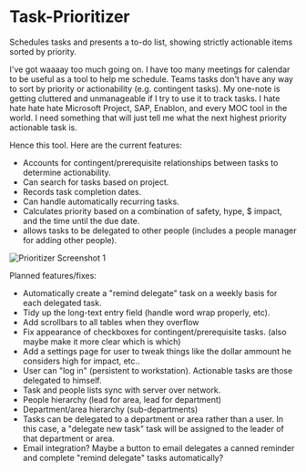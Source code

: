 # Task-Prioritizer
Schedules tasks and presents a to-do list, showing strictly actionable items sorted by priority.

I've got waaaay too much going on. I have too many meetings for calendar to be useful as a tool to help me schedule. Teams tasks don't have any way to sort by priority or actionability (e.g. contingent tasks). My one-note is getting cluttered and unmanageable if I try to use it to track tasks. I hate hate hate hate Microsoft Project, SAP, Enablon, and every MOC tool in the world. I need something that will just tell me what the next highest priority actionable task is.

Hence this tool. Here are the current features:

- Accounts for contingent/prerequisite relationships between tasks to determine actionability.
- Can search for tasks based on project.
- Records task completion dates.
- Can handle automatically recurring tasks.
- Calculates priority based on a combination of safety, hype, $ impact, and the time until the due date.
- allows tasks to be delegated to other people (includes a people manager for adding other people).

![Prioritizer Screenshot 1](https://github.com/user-attachments/assets/29c02aec-b444-4a0d-9dc7-8591e472237f)

Planned features/fixes:
- Automatically create a "remind delegate" task on a weekly basis for each delegated task.
- Tidy up the long-text entry field (handle word wrap properly, etc).
- Add scrollbars to all tables when they overflow
- Fix appearance of checkboxes for contingent/prerequisite tasks. (also maybe make it more clear which is which)
- Add a settings page for user to tweak things like the dollar ammount he considers high for impact, etc..
- User can "log in" (persistent to workstation). Actionable tasks are those delegated to himself.
- Task and people lists sync with server over network.
- People hierarchy (lead for area, lead for department)
- Department/area hierarchy (sub-departments)
- Tasks can be delegated to a department or area rather than a user. In this case, a "delegate new task" task will be assigned to the leader of that department or area.
- Email integration? Maybe a button to email delegates a canned reminder and complete "remind delegate" tasks automatically?
